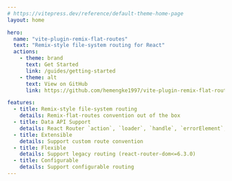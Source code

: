 ```yaml
---
# https://vitepress.dev/reference/default-theme-home-page
layout: home

hero:
  name: "vite-plugin-remix-flat-routes"
  text: "Remix-style file-system routing for React"
  actions:
    - theme: brand
      text: Get Started
      link: /guides/getting-started
    - theme: alt
      text: View on GitHub
      link: https://github.com/hemengke1997/vite-plugin-remix-flat-routes

features:
  - title: Remix-style file-system routing
    details: Remix-flat-routes convention out of the box
  - title: Data API Support
    details: React Router `action`, `loader`, `handle`, `errorElement`, `Component` etc.
  - title: Extensible
    details: Support custom route convention
  - title: Flexible
    details: Support legacy routing (react-router-dom<=6.3.0)
  - title: Configurable
    details: Support configurable routing
---
```

